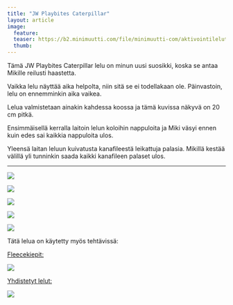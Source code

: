 ```yaml
---
title: "JW Playbites Caterpillar"
layout: article
image:
  feature:
  teaser: https://b2.minimuutti.com/file/minimuutti-com/aktivointilelut/muut/DS05515-245px.jpg
  thumb:
---
```


Tämä JW Playbites Caterpillar lelu on minun uusi suosikki, koska se antaa Mikille reilusti haastetta.

Vaikka lelu näyttää aika helpolta, niin sitä se ei todellakaan ole. Päinvastoin, lelu on ennemminkin aika vaikea. 

Lelua valmistetaan ainakin kahdessa koossa ja tämä kuvissa näkyvä on 20 cm pitkä.

Ensimmäisellä kerralla laitoin lelun koloihin nappuloita ja Miki väsyi ennen kuin edes sai kaikkia nappuloita ulos.

Yleensä laitan leluun kuivatusta kanafileestä leikattuja palasia. Mikillä kestää välillä yli tunninkin saada kaikki kanafileen palaset ulos.

---

![](https://b2.minimuutti.com/file/minimuutti-com/aktivointilelut/muut/DS05450-800px.jpg)

![](https://b2.minimuutti.com/file/minimuutti-com/aktivointilelut/muut/DS05515-800px.jpg)

![](https://b2.minimuutti.com/file/minimuutti-com/aktivointilelut/muut/DS05597-800px.jpg)

![](https://b2.minimuutti.com/file/minimuutti-com/aktivointilelut/muut/DS05663-800px.jpg)

![](https://b2.minimuutti.com/file/minimuutti-com/aktivointilelut/muut/DS05673-800px.jpg)

Tätä lelua on käytetty myös tehtävissä:

[Fleecekiepit:](/aktivointi/fleecekiepit/)

[![](https://b2.minimuutti.com/file/minimuutti-com/aktivointi/fleecekiepit/DS06789-800px.jpg)](/aktivointi/fleecekiepit/)

[Yhdistetyt lelut:](/aktivointilelut/yhdistetyt-lelut/)

[![](https://b2.minimuutti.com/file/minimuutti-com/aktivointilelut/muut/DS11210-800px.jpg)](/aktivointilelut/yhdistetyt-lelut/)
